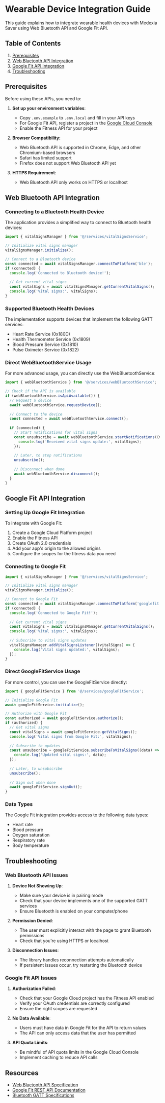 # Wearable Device Integration Guide

This guide explains how to integrate wearable health devices with Medexia Saver using Web Bluetooth API and Google Fit API.

## Table of Contents

1. [Prerequisites](#prerequisites)
2. [Web Bluetooth API Integration](#web-bluetooth-api-integration)
3. [Google Fit API Integration](#google-fit-api-integration)
4. [Troubleshooting](#troubleshooting)

## Prerequisites

Before using these APIs, you need to:

1. **Set up your environment variables**:
   - Copy `.env.example` to `.env.local` and fill in your API keys
   - For Google Fit API, register a project in the [Google Cloud Console](https://console.cloud.google.com/)
   - Enable the Fitness API for your project

2. **Browser Compatibility**:
   - Web Bluetooth API is supported in Chrome, Edge, and other Chromium-based browsers
   - Safari has limited support
   - Firefox does not support Web Bluetooth API yet

3. **HTTPS Requirement**:
   - Web Bluetooth API only works on HTTPS or localhost

## Web Bluetooth API Integration

### Connecting to a Bluetooth Health Device

The application provides a simplified way to connect to Bluetooth health devices:

```typescript
import { vitalSignsManager } from '@/services/vitalSignsService';

// Initialize vital signs manager
vitalSignsManager.initialize();

// Connect to a Bluetooth device
const connected = await vitalSignsManager.connectToPlatform('ble');
if (connected) {
  console.log('Connected to Bluetooth device!');
  
  // Get current vital signs
  const vitalSigns = await vitalSignsManager.getCurrentVitalSigns();
  console.log('Vital signs:', vitalSigns);
}
```

### Supported Bluetooth Health Devices

The implementation supports devices that implement the following GATT services:

- Heart Rate Service (0x180D)
- Health Thermometer Service (0x1809)
- Blood Pressure Service (0x1810)
- Pulse Oximeter Service (0x1822)

### Direct WebBluetoothService Usage

For more advanced usage, you can directly use the WebBluetoothService:

```typescript
import { webBluetoothService } from '@/services/webBluetoothService';

// Check if the API is available
if (webBluetoothService.isApiAvailable()) {
  // Request a device
  await webBluetoothService.requestDevice();
  
  // Connect to the device
  const connected = await webBluetoothService.connect();
  
  if (connected) {
    // Start notifications for vital signs
    const unsubscribe = await webBluetoothService.startNotifications((vitalSigns) => {
      console.log('Received vital signs update:', vitalSigns);
    });
    
    // Later, to stop notifications
    unsubscribe();
    
    // Disconnect when done
    await webBluetoothService.disconnect();
  }
}
```

## Google Fit API Integration

### Setting Up Google Fit Integration

To integrate with Google Fit:

1. Create a Google Cloud Platform project
2. Enable the Fitness API
3. Create OAuth 2.0 credentials
4. Add your app's origin to the allowed origins
5. Configure the scopes for the fitness data you need

### Connecting to Google Fit

```typescript
import { vitalSignsManager } from '@/services/vitalSignsService';

// Initialize vital signs manager
vitalSignsManager.initialize();

// Connect to Google Fit
const connected = await vitalSignsManager.connectToPlatform('googlefit');
if (connected) {
  console.log('Connected to Google Fit!');
  
  // Get current vital signs
  const vitalSigns = await vitalSignsManager.getCurrentVitalSigns();
  console.log('Vital signs:', vitalSigns);
  
  // Subscribe to vital signs updates
  vitalSignsManager.addVitalSignsListener((vitalSigns) => {
    console.log('Vital signs updated:', vitalSigns);
  });
}
```

### Direct GoogleFitService Usage

For more control, you can use the GoogleFitService directly:

```typescript
import { googleFitService } from '@/services/googleFitService';

// Initialize Google Fit
await googleFitService.initialize();

// Authorize with Google Fit
const authorized = await googleFitService.authorize();
if (authorized) {
  // Get vital signs
  const vitalSigns = await googleFitService.getVitalSigns();
  console.log('Vital signs from Google Fit:', vitalSigns);
  
  // Subscribe to updates
  const unsubscribe = googleFitService.subscribeToVitalSigns((data) => {
    console.log('Updated vital signs:', data);
  });
  
  // Later, to unsubscribe
  unsubscribe();
  
  // Sign out when done
  await googleFitService.signOut();
}
```

### Data Types

The Google Fit integration provides access to the following data types:

- Heart rate
- Blood pressure
- Oxygen saturation
- Respiratory rate
- Body temperature

## Troubleshooting

### Web Bluetooth API Issues

1. **Device Not Showing Up**:
   - Make sure your device is in pairing mode
   - Check that your device implements one of the supported GATT services
   - Ensure Bluetooth is enabled on your computer/phone

2. **Permission Denied**:
   - The user must explicitly interact with the page to grant Bluetooth permissions
   - Check that you're using HTTPS or localhost

3. **Disconnection Issues**:
   - The library handles reconnection attempts automatically
   - If persistent issues occur, try restarting the Bluetooth device

### Google Fit API Issues

1. **Authorization Failed**:
   - Check that your Google Cloud project has the Fitness API enabled
   - Verify your OAuth credentials are correctly configured
   - Ensure the right scopes are requested

2. **No Data Available**:
   - Users must have data in Google Fit for the API to return values
   - The API can only access data that the user has permitted

3. **API Quota Limits**:
   - Be mindful of API quota limits in the Google Cloud Console
   - Implement caching to reduce API calls

## Resources

- [Web Bluetooth API Specification](https://webbluetoothcg.github.io/web-bluetooth/)
- [Google Fit REST API Documentation](https://developers.google.com/fit/rest/v1/reference)
- [Bluetooth GATT Specifications](https://www.bluetooth.com/specifications/gatt/) 
